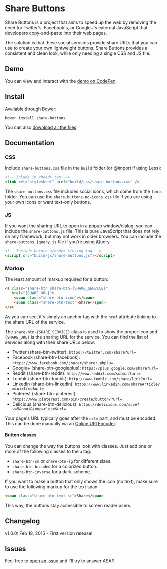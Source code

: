 # Share Buttons

Share Buttons is a project that aims to speed up the web by removing the need for Twitter's, Facebook's, or Google+'s external JavaScript that developers copy-and-paste into their web pages.

The solution is that these social services provide share URLs that you can use to create your own lightweight buttons. Share Buttons provides a consistent and clean look, while only needing a single CSS and JS file.

## Demo

You can view and interact with the [demo on CodePen](http://codepen.io/sunnysingh/pen/OPxbgq).

## Install

Available through [Bower](http://bower.io/):

```
bower install share-buttons
```

You can also [download all the files](https://github.com/sunnysingh/share-buttons/archive/master.zip).

## Documentation

### CSS

Include `share-buttons.css` file in the `build` folder (or @import if using Less):

```html
<!-- Inlude in <head> tag -->
<link rel="stylesheet" href="build/css/share-buttons.css" />
```

The `share-buttons.css` file includes social icons, which come from the `fonts` folder. You can use the `share-buttons-no-icons.css` file if you are using your own icons or want text-only buttons.

### JS

If you want the sharing URL to open in a popup window/dialog, you can include the `share-buttons.js` file. This is pure JavaScript that does not rely on any framework, but may not work in older browsers. You can include the `share-buttons.jquery.js` file if you're using jQuery.

```html
<!-- Include before </body> closing tag -->
<script src="build/js/share-buttons.js"></script>
```

### Markup

The least amount of markup required for a button:

```html
<a class="share-btn share-btn-{SHARE_SERVICE}"
   href="{SHARE_URL}">
	<span class="share-btn-icon"></span>
	<span class="share-btn-text">Share</span>
</a>
```

As you can see, it's simply an anchor tag with the `href` attribute linking to the share URL of the service.

The `share-btn-{SHARE_SERVICE}` class is used to show the proper icon and `{SHARE_URL}` is the sharing URL for the service.
You can find the list of services along with their share URLs below:

* Twitter (share-btn-twitter): `https://twitter.com/share?url=`
* Facebook (share-btn-facebook): `https://www.facebook.com/sharer/sharer.php?u=`
* Google+ (share-btn-googleplus): `https://plus.google.com/share?url=`
* Reddit (share-btn-reddit): `http://www.reddit.com/submit?url=`
* Tumblr (share-btn-tumblr): `http://www.tumblr.com/share/link?url=`
* LinkedIn (share-btn-linkedin): `https://www.linkedin.com/shareArticle?mini=true&url=`
* Pinterest (share-btn-pinterest): `https://www.pinterest.com/pin/create/button/?url=`
* Delicious (share-btn-delicious): `https://delicious.com/save?v=5&noui&jump=close&url=`

Your page's URL typically goes after the `url=` part, and must be encoded. This can be done manually via an [Online URl Encoder](http://devotter.com/uri-encoder).

#### Button classes

You can change the way the buttons look with classes. Just add one or more of the following classes to the `a` tag:

* `share-btn-sm` or `share-btn-lg` for different sizes.
* `share-btn-branded` for a colorized button.
* `share-btn-inverse` for a dark-scheme.

If you want to make a button that only shows the icon (no text), make sure to use the following markup for the text span:
```html
<span class="share-btn-text-sr">Share</span>
```

This way, the buttons stay accessible to screen reader users.

## Changelog

v1.0.0: Feb 18, 2015 - First version release!

## Issues

Feel free to [open an issue](https://github.com/sunnysingh/share-buttons/issues/new) and I'll try to answer ASAP.